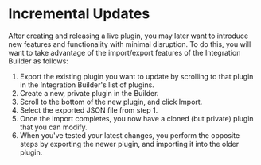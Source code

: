 # Incremental Updates

After creating and releasing a live plugin, you may later want to introduce new features and functionality with minimal disruption. To do this, you will want to take advantage of the import/export features of the Integration Builder as follows:

1. Export the existing plugin you want to update by scrolling to that plugin in the Integration Builder's list of plugins.
2. Create a new, private plugin in the Builder.
3. Scroll to the bottom of the new plugin, and click Import.
4. Select the exported JSON file from step 1.
5. Once the import completes, you now have a cloned \(but private\) plugin that you can modify.
6. When you've tested your latest changes, you perform the opposite steps by exporting the newer plugin, and importing it into the older plugin.

